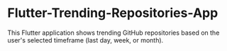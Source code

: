 # Flutter-Trending-Repositories-App
This Flutter application shows trending GitHub repositories based on the user's selected timeframe (last day, week, or month).
